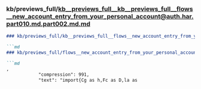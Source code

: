 ### kb/previews_full/kb__previews_full__kb__previews_full__flows__new_account_entry_from_your_personal_account@auth.har.part010.md.part002.md.md

```md
### kb/previews_full/kb__previews_full__flows__new_account_entry_from_your_personal_account@auth.har.part010.md.part002.md

```md
### kb/previews_full/flows__new_account_entry_from_your_personal_account@auth.har.part010.md (part 002)

```md
,
            "compression": 991,
            "text": "import{Cg as h,Fc as D,la as
```

```

```

```
